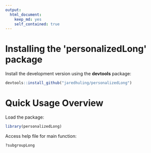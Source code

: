 ```yaml
---
output:
  html_document:
    keep_md: yes
    self_contained: true
---
```







# Installing the 'personalizedLong' package


Install the development version using the **devtools** package:

```r
devtools::install_github("jaredhuling/personalizedLong")
```

# Quick Usage Overview


Load the package:

```r
library(personalizedLong)
```

Access help file for main function:

```r
?subgroupLong
```



